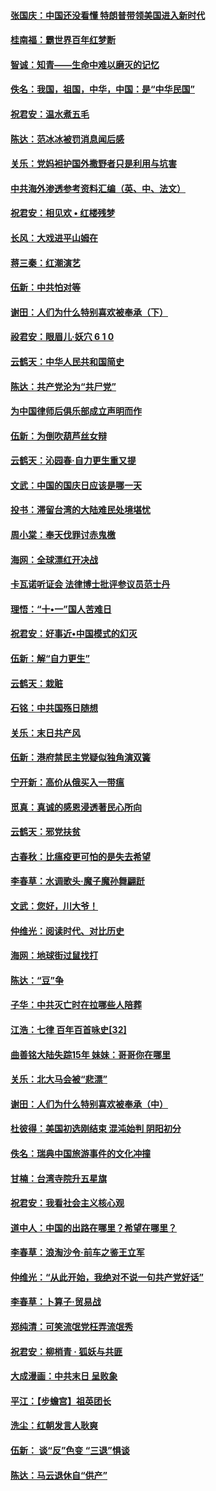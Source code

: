 #### [张国庆：中国还没看懂 特朗普带领美国进入新时代](../pages/nsc993/n10764224.md?t=10071531) 

#### [桂南福：霸世界百年红梦断](../pages/nsc993/n10762380.md?t=10071531) 

#### [智诚：知青——生命中难以磨灭的记忆](../pages/nsc993/n10762372.md?t=10071531) 

#### [佚名：我国，祖国，中华，中国：是“中华民国”](../pages/nsc993/n10762366.md?t=10071531) 

#### [祝君安：温水煮五毛](../pages/nsc993/n10762362.md?t=10071531) 

#### [陈达：范冰冰被罚消息闻后感](../pages/nsc993/n10760142.md?t=10071531) 

#### [关乐：党妈袒护国外撒野者只是利用与坑害](../pages/nsc993/n10760019.md?t=10071531) 

#### [中共海外渗透参考资料汇编（英、中、法文）](../pages/nsc993/n10756055.md?t=10071531) 

#### [祝君安：相见欢  •  红楼残梦](../pages/nsc993/n10757542.md?t=10071531) 

#### [长风：大戏进平山姆在](../pages/nsc993/n10757155.md?t=10071531) 

#### [蒋三秦：红潮演艺](../pages/nsc993/n10756736.md?t=10071531) 

#### [伍新：中共怕对等](../pages/nsc993/n10754812.md?t=10071531) 

#### [谢田：人们为什么特别喜欢被奉承（下）](../pages/nsc993/n10755072.md?t=10071531) 

#### [祋君安：眼眉儿‧妖穴 6 1 0](../pages/nsc993/n10754802.md?t=10071531) 

#### [云鹤天：中华人民共和国简史](../pages/nsc993/n10753546.md?t=10071531) 

#### [陈达：共产党沦为“共尸党”](../pages/nsc993/n10753506.md?t=10071531) 

#### [为中国律师后俱乐部成立声明而作](../pages/nsc993/n10753359.md?t=10071531) 

#### [伍新：为倒吹葫芦丝女辩](../pages/nsc993/n10753300.md?t=10071531) 

#### [云鹤天：沁园春‧自力更生重又提](../pages/nsc993/n10752681.md?t=10071531) 

#### [文武：中国的国庆日应该是哪一天](../pages/nsc993/n10752564.md?t=10071531) 

#### [投书：滞留台湾的大陆难民处境堪忧](../pages/nsc993/n10751122.md?t=10071531) 

#### [周小棠：奉天伐罪讨赤鬼檄](../pages/nsc993/n10749279.md?t=10071531) 

#### [海网：全球漂红开决战](../pages/nsc993/n10747774.md?t=10071531) 

#### [卡瓦诺听证会 法律博士批评参议员范士丹](../pages/nsc993/n10748504.md?t=10071531) 

#### [理悟：“十•一”国人苦难日](../pages/nsc993/n10747763.md?t=10071531) 

#### [祝君安：好事近•中国模式的幻灭](../pages/nsc993/n10747755.md?t=10071531) 

#### [伍新：解“自力更生”](../pages/nsc993/n10747744.md?t=10071531) 

#### [云鹤天：栽赃](../pages/nsc993/n10747735.md?t=10071531) 

#### [石铭：中共国殇日随想](../pages/nsc993/n10747202.md?t=10071531) 

#### [关乐：末日共产风](../pages/nsc993/n10745398.md?t=10071531) 

#### [伍新：港府禁民主党疑似独角演双簧](../pages/nsc993/n10745393.md?t=10071531) 

#### [宁开新：高价从俄买入一带瘟](../pages/nsc993/n10745381.md?t=10071531) 

#### [觅真：真诚的感恩浸透著民心所向](../pages/nsc993/n10746220.md?t=10071531) 

#### [云鹤天：邪党扶贫](../pages/nsc993/n10745370.md?t=10071531) 

#### [古春秋：比瘟疫更可怕的是失去希望](../pages/nsc993/n10745352.md?t=10071531) 

#### [李春草：水调歌头‧魔子魔孙舞翩跹](../pages/nsc993/n10744963.md?t=10071531) 

#### [文武：您好，川大爷！](../pages/nsc993/n10739572.md?t=10071531) 

#### [仲维光：阅读时代、对比历史](../pages/nsc993/n10744494.md?t=10071531) 

#### [海网：地球街过鼠找打](../pages/nsc993/n10741404.md?t=10071531) 

#### [陈达：“豆”争](../pages/nsc993/n10741375.md?t=10071531) 

#### [子华：中共灭亡时在拉哪些人陪葬](../pages/nsc993/n10741320.md?t=10071531) 

#### [江浩：七律 百年百首咏史[32]](../pages/nsc993/n10741179.md?t=10071531) 

#### [曲善铭大陆失踪15年 妹妹：哥哥你在哪里](../pages/nsc993/n10738770.md?t=10071531) 

#### [关乐：北大马会被“悲漂”](../pages/nsc993/n10739482.md?t=10071531) 

#### [谢田：人们为什么特别喜欢被奉承（中）](../pages/nsc993/n10736705.md?t=10071531) 

#### [杜彼得：美国初选刚结束 混沌始判 阴阳初分](../pages/nsc993/n10734882.md?t=10071531) 

#### [佚名：瑞典中国旅游事件的文化冲撞](../pages/nsc993/n10731914.md?t=10071531) 

#### [甘楠：台湾寺院升五星旗](../pages/nsc993/n10731868.md?t=10071531) 

#### [祝君安：我看社会主义核心观](../pages/nsc993/n10731861.md?t=10071531) 

#### [道中人：中国的出路在哪里？希望在哪里？](../pages/nsc993/n10730399.md?t=10071531) 

#### [李春草：浪淘沙令‧前车之鉴王立军](../pages/nsc993/n10730200.md?t=10071531) 

#### [仲维光：“从此开始，我绝对不说一句共产党好话”](../pages/nsc993/n10722208.md?t=10071531) 

#### [李春草：卜算子·贸易战](../pages/nsc993/n10726893.md?t=10071531) 

#### [郑纯清：可笑流氓党枉弄流氓秀](../pages/nsc993/n10726849.md?t=10071531) 

#### [祝君安：柳梢青 · 狐妖与共匪](../pages/nsc993/n10726825.md?t=10071531) 

#### [大成漫画：中共末日 呈败象](../pages/nsc993/n10726516.md?t=10071531) 

#### [平江：【步蟾宫】祖英团长](../pages/nsc993/n10724876.md?t=10071531) 

#### [洗尘：红朝发言人耿爽](../pages/nsc993/n10724862.md?t=10071531) 

#### [伍新： 谈“反”色变 “三退”惧谈](../pages/nsc993/n10724842.md?t=10071531) 

#### [陈达：马云退休自“供产”](../pages/nsc993/n10723027.md?t=10071531) 

